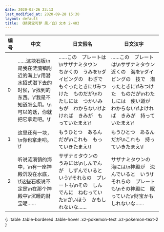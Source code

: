 ```yaml
---
date: 2020-03-26 23:13
last_modified_at: 2020-09-28 15:30
layout: default
title: 《精灵宝可梦 黑／白》文本 2-403
---
```

| 编号 | 中文 | 日文假名 | 日文汉字 |
| ---- | ---- | ---- | --- |
| 0 | ……这块石板\n是我在涟漪镇附近的海上\r用潜水招式潜下去的时候，\r找到的东西。\f我是不知道怎么用。\n可以的话，你就把它拿走吧。\f | ……この　プレートは\nサザナミタウン　ちかくの　うみを\rダイビングの　わざで　もぐったときに\fみつけた　ものだが\nわたしには　つかいみちが　わからない\fよければ　きみが　もっていたまえ\f | ……この　プレートは\nサザナミタウン　近くの　海を\rダイビングの　技で　潜ったときに\fみつけた　ものだが\nわたしには　使い道が　わからない\fよければ　きみが　持っていたまえ\f |
| 1 | 这里还有一块，\n你也拿走吧。\f | もうひとつ　あるんだが\nこれも　もっていきたまえ\f | もうひとつ　あるんだが\nこれも　持っていきたまえ\f |
| 2 | 听说涟漪镇的海中，\n有一座神殿沉没在水底，\f这些石板说不定是\n在那个神殿中\r沉睡的财宝呢…… | サザナミタウンの　うみには\nしんでんが　しずんでいると　いう\fそれらの　プレートも\nその　しんでんに　ねむっていた\rざいほう　かもしれないな…… | サザナミタウンの　海には\n神殿が　沈んでいると　いう\fそれらの　プレートも\nその神殿に　眠っていた\r財宝かも　しれないな…… |
{: .table .table-bordered .table-hover .xz-pokemon-text .xz-pokemon-text-2 }